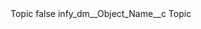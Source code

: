 <?xml version="1.0" encoding="UTF-8"?>
<CustomMetadata xmlns="http://soap.sforce.com/2006/04/metadata" xmlns:xsi="http://www.w3.org/2001/XMLSchema-instance" xmlns:xsd="http://www.w3.org/2001/XMLSchema">
    <label>Topic</label>
    <protected>false</protected>
    <values>
        <field>infy_dm__Object_Name__c</field>
        <value xsi:type="xsd:string">Topic</value>
    </values>
</CustomMetadata>
